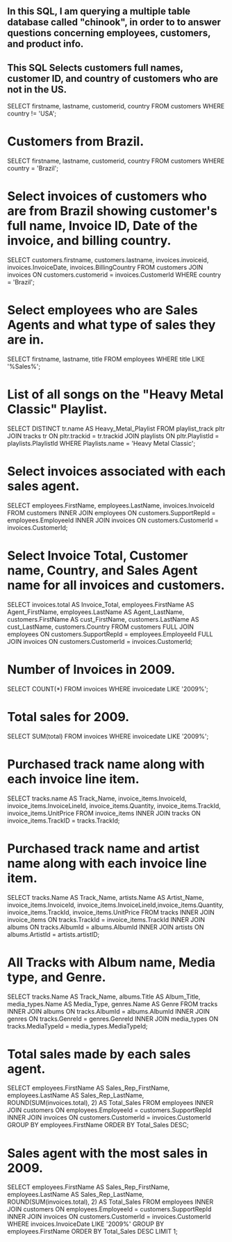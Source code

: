 ## In this SQL, I am querying a multiple table database called "chinook", in order to to answer questions concerning employees, customers, and product info.  

## This SQL Selects customers full names, customer ID, and country of customers who are not in the US.

SELECT firstname, lastname, customerid, country
FROM customers
WHERE country != 'USA';

# Customers from Brazil.

SELECT firstname, lastname, customerid, country
FROM customers
WHERE country = 'Brazil';

# Select invoices of customers who are from Brazil showing customer's full name, Invoice ID, Date of the invoice, and billing country.

SELECT customers.firstname, customers.lastname, invoices.invoiceid, invoices.InvoiceDate, invoices.BillingCountry
FROM customers
JOIN invoices
    ON customers.customerid = invoices.CustomerId
WHERE country = 'Brazil';

# Select employees who are Sales Agents and what type of sales they are in.  

SELECT firstname, lastname, title 
FROM employees
WHERE title LIKE '%Sales%';

# List of all songs on the "Heavy Metal Classic" Playlist.

SELECT DISTINCT tr.name AS Heavy_Metal_Playlist
FROM playlist_track pltr
JOIN tracks tr
    ON pltr.trackid = tr.trackid
JOIN playlists
    ON pltr.PlaylistId = playlists.PlaylistId
WHERE Playlists.name = 'Heavy Metal Classic';

# Select invoices associated with each sales agent.

SELECT employees.FirstName, employees.LastName, invoices.InvoiceId
FROM customers
INNER JOIN employees
    ON customers.SupportRepId = employees.EmployeeId
INNER JOIN invoices
    ON customers.CustomerId = invoices.CustomerId;
    
# Select Invoice Total, Customer name, Country, and Sales Agent name for all invoices and customers.

SELECT invoices.total AS Invoice_Total, employees.FirstName AS Agent_FirstName, employees.LastName AS Agent_LastName, customers.FirstName AS cust_FirstName, customers.LastName AS cust_LastName, 
customers.Country
FROM customers
FULL JOIN employees
    ON customers.SupportRepId = employees.EmployeeId
FULL JOIN invoices
    ON customers.CustomerId = invoices.CustomerId;
    
# Number of Invoices in 2009.

SELECT COUNT(*)
FROM invoices 
WHERE invoicedate LIKE '2009%';

# Total sales for 2009.

SELECT SUM(total)
FROM invoices
WHERE invoicedate LIKE '2009%';

# Purchased track name along with each invoice line item.

SELECT tracks.name AS Track_Name, invoice_items.InvoiceId, invoice_items.InvoiceLineId, 
invoice_items.Quantity, invoice_items.TrackId, invoice_items.UnitPrice
FROM invoice_items
INNER JOIN tracks
    ON invoice_items.TrackID = tracks.TrackId;
    
# Purchased track name and artist name along with each invoice line item.

SELECT tracks.Name AS Track_Name, artists.Name AS Artist_Name, invoice_items.InvoiceId, 
invoice_items.InvoiceLineId,invoice_items.Quantity, invoice_items.TrackId, invoice_items.UnitPrice
FROM tracks
INNER JOIN invoice_items
    ON tracks.TrackId = invoice_items.TrackId
INNER JOIN albums
    ON tracks.AlbumId = albums.AlbumId
INNER JOIN artists
    ON albums.ArtistId = artists.artistID;
    

# All Tracks with Album name, Media type, and Genre.

SELECT tracks.Name AS Track_Name, albums.Title AS Album_Title, media_types.Name AS Media_Type, 
genres.Name AS Genre
FROM tracks 
INNER JOIN albums
    ON tracks.AlbumId = albums.AlbumId
INNER JOIN genres
    ON tracks.GenreId = genres.GenreId
INNER JOIN media_types
    ON tracks.MediaTypeId = media_types.MediaTypeId;

# Total sales made by each sales agent.

SELECT employees.FirstName AS Sales_Rep_FirstName,  employees.LastName AS Sales_Rep_LastName, 
ROUND(SUM(invoices.total), 2) AS Total_Sales
FROM employees
INNER JOIN customers
    ON employees.EmployeeId = customers.SupportRepId
INNER JOIN invoices
    ON customers.CustomerId = invoices.CustomerId
GROUP BY employees.FirstName
ORDER BY Total_Sales DESC;


# Sales agent with the most sales in 2009.

SELECT employees.FirstName AS Sales_Rep_FirstName,  employees.LastName AS Sales_Rep_LastName, 
ROUND(SUM(invoices.total), 2) AS Total_Sales
FROM employees
INNER JOIN customers
    ON employees.EmployeeId = customers.SupportRepId
INNER JOIN invoices
    ON customers.CustomerId = invoices.CustomerId
WHERE invoices.InvoiceDate LIKE '2009%'
GROUP BY employees.FirstName
ORDER BY Total_Sales DESC
LIMIT 1;


    
    



